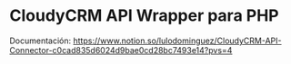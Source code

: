 # CloudyCRM API Wrapper para PHP
Documentación: https://www.notion.so/lulodominguez/CloudyCRM-API-Connector-c0cad835d6024d9bae0cd28bc7493e14?pvs=4
